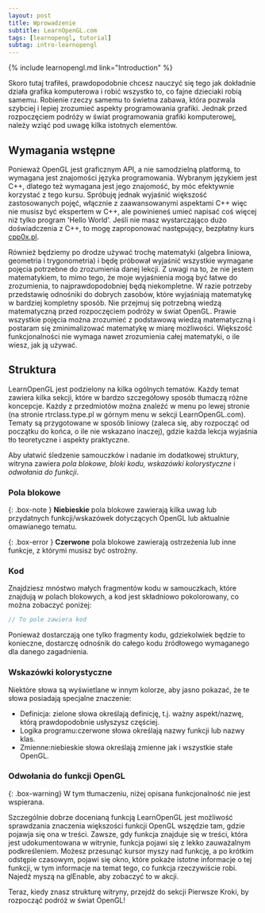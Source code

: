 ```yaml
---
layout: post
title: Wprowadzenie
subtitle: LearnOpenGL.com
tags: [learnopengl, tutorial]
subtag: intro-learnopengl
---
```


{% include learnopengl.md link="Introduction" %}

Skoro tutaj trafiłeś, prawdopodobnie chcesz nauczyć się tego jak dokładnie działa grafika komputerowa i robić wszystko to, co fajne dzieciaki robią samemu. Robienie rzeczy samemu to świetna zabawa, która pozwala szybciej i lepiej zrozumieć aspekty programowania grafiki. Jednak przed rozpoczęciem podróży w świat programowania grafiki komputerowej, należy wziąć pod uwagę kilka istotnych elementów.  

## Wymagania wstępne

Ponieważ OpenGL jest graficznym API, a nie samodzielną platformą, to wymagana jest znajomości języka programowania. Wybranym językiem jest C++, dlatego też wymagana jest jego znajomość, by móc efektywnie korzystać z tego kursu. Spróbuję jednak wyjaśnić większość zastosowanych pojęć, włącznie z zaawansowanymi aspektami C++ więc nie musisz być ekspertem w C++, ale powinieneś umieć napisać coś więcej niż tylko program 'Hello World'. Jeśli nie masz wystarczająco dużo doświadczenia z C++, to mogę zaproponować następujący, bezpłatny kurs [cpp0x.pl](http://cpp0x.pl/kursy/Kurs-C++/1 "undefined").

Również będziemy po drodze używać trochę matematyki (algebra liniowa, geometria i trygonometria) i będę próbował wyjaśnić wszystkie wymagane pojęcia potrzebne do zrozumienia danej lekcji. Z uwagi na to, że nie jestem matematykiem, to mimo tego, że moje wyjaśnienia mogą być łatwe do zrozumienia, to najprawdopodobniej będą niekompletne. W razie potrzeby przedstawię odnośniki do dobrych zasobów, które wyjaśniają matematykę w bardziej kompletny sposób. Nie przejmuj się potrzebną wiedzą matematyczną przed rozpoczęciem podróży w świat OpenGL. Prawie wszystkie pojęcia można zrozumieć z podstawową wiedzą matematyczną i postaram się zminimalizować matematykę w miarę możliwości. Większość funkcjonalności nie wymaga nawet zrozumienia całej matematyki, o ile wiesz, jak ją używać.

## Struktura

LearnOpenGL jest podzielony na kilka ogólnych tematów. Każdy temat zawiera kilka sekcji, które w bardzo szczegółowy sposób tłumaczą różne koncepcje. Każdy z przedmiotów można znaleźć w menu po lewej stronie (na stronie rtrclass.type.pl w górnym menu w sekcji LearnOpenGL.com). Tematy są przygotowane w sposób liniowy (zaleca się, aby rozpocząć od początku do końca, o ile nie wskazano inaczej), gdzie każda lekcja wyjaśnia tło teoretyczne i aspekty praktyczne.

Aby ułatwić śledzenie samouczków i nadanie im dodatkowej struktury, witryna zawiera _pola blokowe, bloki kodu, wskazówki kolorystyczne_ i _odwołania do funkcji_.

### Pola blokowe

{: .box-note }
**Niebieskie** pola blokowe zawierają kilka uwag lub przydatnych funkcji/wskazówek dotyczących OpenGL lub aktualnie omawianego tematu.

{: .box-error }
**Czerwone** pola blokowe zawierają ostrzeżenia lub inne funkcje, z którymi musisz być ostrożny.

### Kod

Znajdziesz mnóstwo małych fragmentów kodu w samouczkach, które znajdują w polach blokowych, a kod jest składniowo pokolorowany, co można zobaczyć poniżej:

```cpp 
// To pole zawiera kod  
```

Ponieważ dostarczają one tylko fragmenty kodu, gdziekolwiek będzie to konieczne, dostarczę odnośnik do całego kodu źródłowego wymaganego dla danego zagadnienia.

### Wskazówki kolorystyczne

Niektóre słowa są wyświetlane w innym kolorze, aby jasno pokazać, że te słowa posiadają specjalne znaczenie:

* <span class="def">Definicja:</span> zielone słowa określają definicję, t.j. ważny aspekt/nazwę, którą prawdopodobnie usłyszysz częściej.  
* <span class="fun">Logika programu:</span>czerwone słowa określają nazwy funkcji lub nazwy klas.  
* <span class="var">Zmienne:</span>niebieskie słowa określają zmienne jak i wszystkie stałe OpenGL.

### Odwołania do funkcji OpenGL

{: .box-warning}
W tym tłumaczeniu, niżej opisana funkcjonalność nie jest wspierana.

Szczególnie dobrze docenianą funkcją LearnOpenGL jest możliwość sprawdzania znaczenia większości funkcji OpenGL wszędzie tam, gdzie pojawja się ona w treści. Zawsze, gdy funkcja znajduje się w treści, która jest udokumentowana w witrynie, funkcja pojawi się z lekko zauważalnym podkreśleniem. Możesz przesunąć kursor myszy nad funkcję, a po krótkim odstępie czasowym, pojawi się okno, które pokaże istotne informacje o tej funkcji, w tym informacje na temat tego, co funkcja rzeczywiście robi. Najedź myszą na <span class="fun">glEnable</span>, aby zobaczyć to w akcji.

Teraz, kiedy znasz strukturę witryny, przejdź do sekcji Pierwsze Kroki, by rozpocząć podróż w świat OpenGL!
